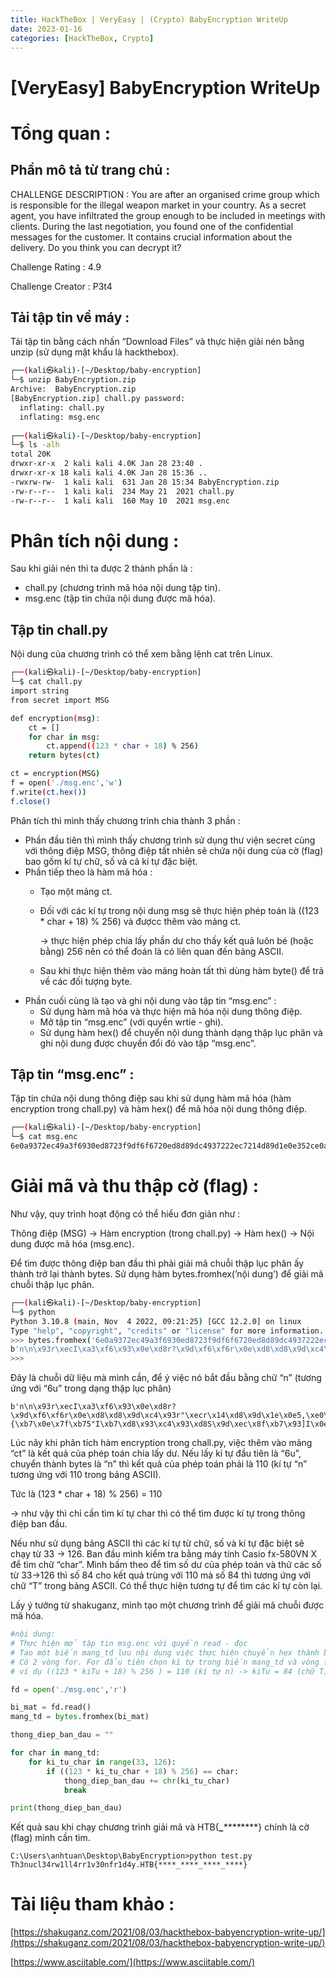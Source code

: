 ```yaml
---
title: HackTheBox | VeryEasy | (Crypto) BabyEncryption WriteUp
date: 2023-01-16 
categories: [HackTheBox, Crypto]
---
```


# [VeryEasy] BabyEncryption WriteUp

# Tổng quan :

## Phần mô tả từ trang chủ :

CHALLENGE DESCRIPTION : You are after an organised crime group which is responsible for the illegal weapon market in your country. As a secret agent, you have infiltrated the group enough to be included in meetings with clients. During the last negotiation, you found one of the confidential messages for the customer. It contains crucial information about the delivery. Do you think you can decrypt it?

Challenge Rating : 4.9

Challenge Creator : P3t4

## Tải tập tin về máy :

Tải tập tin bằng cách nhấn “Download Files” và thực hiện giải nén bằng unzip (sử dụng mật khẩu là hackthebox).

```bash
┌──(kali㉿kali)-[~/Desktop/baby-encryption]
└─$ unzip BabyEncryption.zip     
Archive:  BabyEncryption.zip
[BabyEncryption.zip] chall.py password: 
  inflating: chall.py                
  inflating: msg.enc                 
                                                                                                                   
┌──(kali㉿kali)-[~/Desktop/baby-encryption]
└─$ ls -alh 
total 20K
drwxr-xr-x  2 kali kali 4.0K Jan 28 23:40 .
drwxr-xr-x 18 kali kali 4.0K Jan 28 15:36 ..
-rwxrw-rw-  1 kali kali  631 Jan 28 15:34 BabyEncryption.zip
-rw-r--r--  1 kali kali  234 May 21  2021 chall.py
-rw-r--r--  1 kali kali  160 May 10  2021 msg.enc
```

# Phân tích nội dung :

Sau khi giải nén thì ta được 2 thành phần là :

- chall.py (chương trình mã hóa nội dung tập tin).
- msg.enc (tập tin chứa nội dung được mã hóa).

## Tập tin chall.py

Nội dung của chương trình có thể xem bằng lệnh cat trên Linux.

```bash
┌──(kali㉿kali)-[~/Desktop/baby-encryption]
└─$ cat chall.py 
import string
from secret import MSG

def encryption(msg):
    ct = []
    for char in msg:
        ct.append((123 * char + 18) % 256)
    return bytes(ct)

ct = encryption(MSG)
f = open('./msg.enc','w')
f.write(ct.hex())
f.close()
```

Phân tích thì mình thấy chương trình chia thành 3 phần :

- Phần đầu tiên thì mình thấy chương trình sử dụng thư viện secret cùng với thông điệp MSG, thông điệp tất nhiên sẽ chứa nội dung của cờ (flag) bao gồm kí tự chữ, số và cả kí tự đặc biệt.
- Phần tiếp theo là hàm mã hóa :
    - Tạo một mảng ct.
    - Đối với các kí tự trong nội dung msg sẽ thực hiện phép toán là ((123 * char + 18) % 256) và đượcc thêm vào mảng ct.
        
        → thực hiện phép chia lấy phần dư cho thấy kết quả luôn bé (hoặc bằng) 256 nên có thể đoán là có liên quan đến bảng ASCII.
        
    - Sau khi thực hiện thêm vào mảng hoàn tất thì dùng hàm byte() để trả về các đối tượng byte.
- Phần cuối cùng là tạo và ghi nội dung vào tập tin “msg.enc” :
    - Sử dụng hàm mã hóa và thực hiện mã hóa nội dung thông điệp.
    - Mở tập tin “msg.enc” (với quyền wrtie - ghi).
    - Sử dụng hàm hex() để chuyển nội dung thành dạng thập lục phân và ghi nội dung được chuyển đổi đó vào tập “msg.enc”.

## Tập tin “msg.enc” :

Tập tin chứa nội dung thông điệp sau khi sử dụng hàm mã hóa (hàm encryption trong chall.py) và hàm hex() để mã hóa nội dung thông điệp.

```bash
┌──(kali㉿kali)-[~/Desktop/baby-encryption]
└─$ cat msg.enc 
6e0a9372ec49a3f6930ed8723f9df6f6720ed8d89dc4937222ec7214d89d1e0e352ce0aa6ec82bf622227bb70e7fb7352249b7d893c493d8539dec8fb7935d490e7f9d22ec89b7a322ec8fd80e7f8921
```

# Giải mã và thu thập cờ (flag) :

Như vậy, quy trình hoạt động có thể hiểu đơn giản như :

Thông điệp (MSG) → Hàm encryption (trong chall.py) → Hàm hex() → Nội dung được mã hóa (msg.enc).

Để tìm được thông điệp ban đầu thì phải giải mã chuỗi thập lục phân ấy thành trở lại thành bytes. Sử dụng hàm bytes.fromhex(’nội dung’) để giải mã chuỗi thập lục phân.

```bash
┌──(kali㉿kali)-[~/Desktop/baby-encryption]
└─$ python
Python 3.10.8 (main, Nov  4 2022, 09:21:25) [GCC 12.2.0] on linux
Type "help", "copyright", "credits" or "license" for more information.
>>> bytes.fromhex('6e0a9372ec49a3f6930ed8723f9df6f6720ed8d89dc4937222ec7214d89d1e0e352ce0aa6ec82bf622227bb70e7fb7352249b7d893c493d8539dec8fb7935d490e7f9d22ec89b7a322ec8fd80e7f8921')
b'n\n\x93r\xecI\xa3\xf6\x93\x0e\xd8r?\x9d\xf6\xf6r\x0e\xd8\xd8\x9d\xc4\x93r"\xecr\x14\xd8\x9d\x1e\x0e5,\xe0\xaan\xc8+\xf6""{\xb7\x0e\x7f\xb75"I\xb7\xd8\x93\xc4\x93\xd8S\x9d\xec\x8f\xb7\x93]I\x0e\x7f\x9d"\xec\x89\xb7\xa3"\xec\x8f\xd8\x0e\x7f\x89!'
>>>
```

Đây là chuỗi dữ liệu mà mình cần, để ý việc nó bắt đầu bằng chữ “n” (tương ứng với “6u” trong dạng thập lục phân)

```
b'n\n\x93r\xecI\xa3\xf6\x93\x0e\xd8r?\x9d\xf6\xf6r\x0e\xd8\xd8\x9d\xc4\x93r"\xecr\x14\xd8\x9d\x1e\x0e5,\xe0\xaan\xc8+\xf6""{\xb7\x0e\x7f\xb75"I\xb7\xd8\x93\xc4\x93\xd8S\x9d\xec\x8f\xb7\x93]I\x0e\x7f\x9d"\xec\x89\xb7\xa3"\xec\x8f\xd8\x0e\x7f\x89!'
```

Lúc nãy khi phân tích hàm encryption trong chall.py, việc thêm vào mảng “ct” là kết quả của phép toán chia lấy dư. Nếu lấy kí tự đầu tiên là “6u”, chuyển thành bytes là “n” thì kết quả của phép toán phải là 110 (kí tự “n” tương ứng với 110 trong bảng ASCII).

Tức là (123 * char + 18) % 256) = 110

→ như vậy thì chỉ cần tìm kí tự char thì có thể tìm được kí tự trong thông điệp ban đầu.

Nếu như sử dụng bảng ASCII thì các kí tự từ chữ, số và kí tự đặc biệt sẽ chạy từ 33 → 126. Ban đầu mình kiểm tra bằng máy tính Casio fx-580VN X để tìm chữ “char”. Mình bấm theo để tìm số dư của phép toán và thử các số từ 33→126 thì số 84 cho kết quả trùng với 110 mà số 84 thì tương ứng với chữ “T” trong bảng ASCII. Có thể thực hiện tương tự để tìm các kí tự còn lại.

Lấy ý tưởng từ shakuganz, mình tạo một chương trình để giải mã chuỗi được mã hóa.

```python
#nội dung: 
# Thực hiện mở tập tin msg.enc với quyền read - đọc
# Tạo một biến mang_td lưu nội dụng việc thực hiện chuyển hex thành bytes.
# Có 2 vòng for. For đầu tiên chọn kí tự trong biến mang_td và vòng for thứ hai thử các số từ 33 -> 126. Nếu kết quả chia lấy dư trùng với kí tự trong biến mang_td (theo ASCII) thì sẽ được thêm vào biến thong_diep_ban_dau.
# ví dụ ((123 * kiTu + 18) % 256 ) = 110 (kí tự n) -> kiTu = 84 (chữ T). Chữ T được thêm vào biến thong_diep_ban_dau.

fd = open('./msg.enc','r')

bi_mat = fd.read()
mang_td = bytes.fromhex(bi_mat)

thong_diep_ban_dau = ""

for char in mang_td:
	for ki_tu_char in range(33, 126):
		if ((123 * ki_tu_char + 18) % 256) == char:
			thong_diep_ban_dau += chr(ki_tu_char)
			break

print(thong_diep_ban_dau)
```

Kết quả sau khi chạy chương trình giải mã và HTB{****_****_****_****} chính là cờ (flag) mình cần tìm.

```
C:\Users\anhtuan\Desktop\BabyEncryption>python test.py
Th3nucl34rw1ll4rr1v30nfr1d4y.HTB{****_****_****_****}
```

# Tài liệu tham khảo :

[https://shakuganz.com/2021/08/03/hackthebox-babyencryption-write-up/](https://shakuganz.com/2021/08/03/hackthebox-babyencryption-write-up/)

[https://www.asciitable.com/](https://www.asciitable.com/)